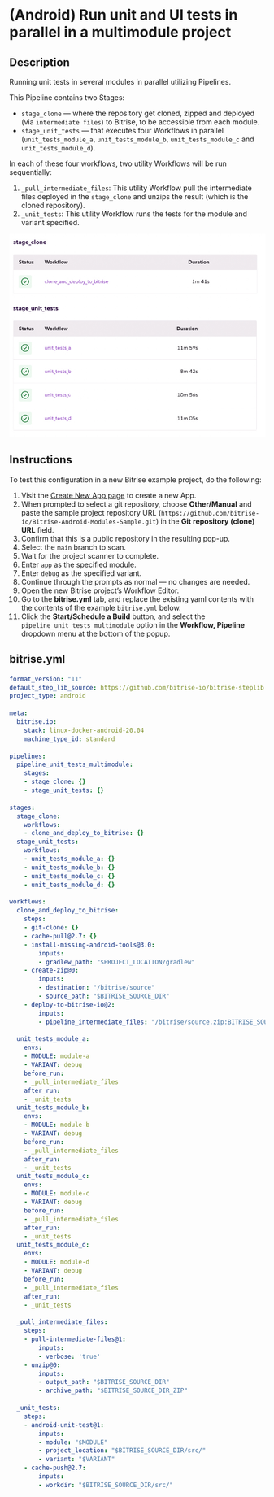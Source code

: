 # (Android) Run unit and UI tests in parallel in a multimodule project

## Description

Running unit tests in several modules in parallel utilizing Pipelines.

This Pipeline contains two Stages:
 - `stage_clone` — where the repository get cloned, zipped and deployed (via `intermediate files`) to Bitrise, to be accessible from each module. 
 - `stage_unit_tests` — that executes four Workflows in parallel (`unit_tests_module_a`, `unit_tests_module_b`, `unit_tests_module_c` and `unit_tests_module_d`). 

In each of these four workflows, two utility Workflows will be run sequentially: 
1. `_pull_intermediate_files`: This utility Workflow pull the intermediate files deployed in the `stage_clone` and unzips the result (which is the cloned repository).
2. `_unit_tests`: This utility Workflow runs the tests for the module and variant specified.

![A screenshot of the example Pipeline in Bitrise's web UI](./android-parallel-unit-tests-multimodule.png) 

## Instructions

To test this configuration in a new Bitrise example project, do the following:

1. Visit the [Create New App page](https://app.bitrise.io/apps/add) to create a new App.
1. When prompted to select a git repository, choose **Other/Manual** and paste the sample project repository URL (`https://github.com/bitrise-io/Bitrise-Android-Modules-Sample.git`) in the **Git repository (clone) URL** field.
1. Confirm that this is a public repository in the resulting pop-up.
1. Select the `main` branch to scan.
1. Wait for the project scanner to complete.
1. Enter `app` as the specified module.
1. Enter `debug` as the specified variant.
1. Continue through the prompts as normal — no changes are needed.
1. Open the new Bitrise project’s Workflow Editor.
1. Go to the **bitrise.yml** tab, and replace the existing yaml contents with the contents of the example `bitrise.yml` below.
1. Click the **Start/Schedule a Build** button, and select the `pipeline_unit_tests_multimodule` option in the **Workflow, Pipeline** dropdown menu at the bottom of the popup.

## bitrise.yml

```yaml
format_version: "11"
default_step_lib_source: https://github.com/bitrise-io/bitrise-steplib.git
project_type: android

meta:
  bitrise.io:
    stack: linux-docker-android-20.04
    machine_type_id: standard

pipelines:
  pipeline_unit_tests_multimodule:
    stages:
    - stage_clone: {}
    - stage_unit_tests: {}

stages:
  stage_clone:
    workflows:
    - clone_and_deploy_to_bitrise: {}
  stage_unit_tests:
    workflows:
    - unit_tests_module_a: {}
    - unit_tests_module_b: {}
    - unit_tests_module_c: {}
    - unit_tests_module_d: {}

workflows:
  clone_and_deploy_to_bitrise:
    steps: 
    - git-clone: {}
    - cache-pull@2.7: {}
    - install-missing-android-tools@3.0:
        inputs:
        - gradlew_path: "$PROJECT_LOCATION/gradlew"
    - create-zip@0:
        inputs:
        - destination: "/bitrise/source"
        - source_path: "$BITRISE_SOURCE_DIR"
    - deploy-to-bitrise-io@2:
        inputs:
        - pipeline_intermediate_files: "/bitrise/source.zip:BITRISE_SOURCE_DIR_ZIP"

  unit_tests_module_a:
    envs:
    - MODULE: module-a
    - VARIANT: debug
    before_run:
    - _pull_intermediate_files
    after_run:
    - _unit_tests
  unit_tests_module_b:
    envs:
    - MODULE: module-b
    - VARIANT: debug
    before_run:
    - _pull_intermediate_files
    after_run:
    - _unit_tests
  unit_tests_module_c:
    envs:
    - MODULE: module-c
    - VARIANT: debug
    before_run:
    - _pull_intermediate_files
    after_run:
    - _unit_tests
  unit_tests_module_d:
    envs:
    - MODULE: module-d
    - VARIANT: debug
    before_run:
    - _pull_intermediate_files
    after_run:
    - _unit_tests

  _pull_intermediate_files:
    steps:
    - pull-intermediate-files@1:
        inputs:
        - verbose: 'true'
    - unzip@0:
        inputs:
        - output_path: "$BITRISE_SOURCE_DIR"
        - archive_path: "$BITRISE_SOURCE_DIR_ZIP" 

  _unit_tests:
    steps:
    - android-unit-test@1:
        inputs:
        - module: "$MODULE"
        - project_location: "$BITRISE_SOURCE_DIR/src/"
        - variant: "$VARIANT"  
    - cache-push@2.7:
        inputs:
        - workdir: "$BITRISE_SOURCE_DIR/src/"
```
